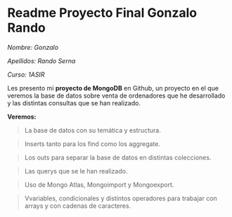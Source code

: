 # Readme Proyecto Final Gonzalo Rando

*Nombre: Gonzalo*

*Apellidos: Rando Serna*

*Curso: 1ASIR*

Les presento mi **proyecto de MongoDB** en Github, un proyecto en el que veremos la base de datos sobre venta de ordenadores que he desarrollado y las distintas consultas que se han realizado.

**Veremos:**

>La base de datos con su temática y estructura.

>Inserts tanto para los find como los aggregate.

>Los outs para separar la base de datos en distintas colecciones.

>Las querys que se le han realizado.

>Uso de Mongo Atlas, Mongoimport y Mongoexport.

>Vvariables, condicionales y distintos operadores para trabajar con arrays y con cadenas de caracteres.

